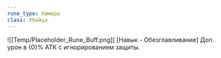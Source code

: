 ```yaml
---
rune_type: Химера
class: Убийца
---
```

![[Temp/Placeholder_Rune_Buff.png]]
[Навык - Обезглавливание] Доп. урон в {0}% АТК с игнорированием защиты.
